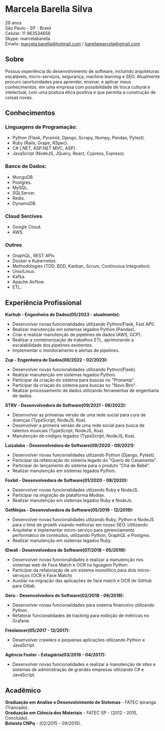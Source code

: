 # Marcela Barella Silva

29 anos  
São Paulo - SP - Brasil  
Celular: 11 963534656  
Skype: marcelabarella  
Emails: marcela.barella@hotmail.com / barellamarcela@gmail.com  
  
## Sobre
  
Possuo experiência do desenvolvimento de software, incluindo arquiteturas escaláveis, micro-serviços, segurança,
machine learning e SEO.
Atualmente procuro oportunidades para aprender, ensinar, e aplicar meus conhecimentos, em uma empresa com possibilidade de troca
cultural e intelectual, com uma postura ética positiva e que permita a construção de coisas novas.
  
## Conhecimentos
  
### Linguagens de Programação:
- Python (Flask, Pyramid, Django, Scrapy, Numpy, Pandas, Pytest).
- Ruby (Rails, Grape, RSpec).
- C# (.NET, ASP.NET MVC, ASP).
- JavaScript (NodeJS, JQuery, React, Cypress, Express).
  
### Banco de Dados:
- MongoDB.
- Postgres.
- MySQL.
- SQLServer.
- Redis.
- DynamoDB.
  
### Cloud Sercives
- Google Cloud.
- AWS.
  
### Outros
- GraphQL, REST APIs
- Docker e Kubernetes.
- Methodologies (TDD, BDD, Kanban, Scrum, Continuous Integration).
- Unix/Linux.
- Kafka.
- Apache Airflow.
- ETL.
  
## Experiência Profissional

**Karhub - Engenheira de Dados(05/2023 - atualmente):**
- Desenvolver novas funcionalidades utilizando Python(Flask, Fast API).
- Realizar manutenção em sistemas legados Python (Pandas).
- Criar e realizar manutenção de pipelines de dados (AWS, GCP).
- Realizar a conteinerização de trabalhos ETL, aprimorando a escalabilidade dos pipelines existentes.
- Implementar o monitoramento e alertas de pipelines.

**Zup - Engenheira de Dados(06/2022 - 02/2023):**
- Desenvolver novas funcionalidades utilizando Python(Flask).
- Realizar manutenção em sistemas legados Python.
- Participar da criação do sistema para buscas no "Pronamp".
- Participar da criação do sistema para buscas no "Novo Biro".
- Realizar processamento de dados utilizando ferramentas de engenharia de dados.
  
**STRV - Desenvolvedora de Software(09/2021 - 06/2022):**
- Desenvolver as primeiras versão de uma rede social para cura de doenças (TypeScript, NodeJS, Koa).
- Desenvolver a primeira versão de uma rede social para busca de talentos musicais (TypeScript, NodeJS, Koa).
- Manutenção de códigos legados (TypeScript, NodeJS, Koa).
  
**Luizalabs - Desenvolvedora de Software(09/2020 - 09/2021):**
- Desenvolver novas funcionalidades utlizando Python (Django, Pytest).
- Participar da refatoração do sistema legado do "Quero de Casamento".
- Participar do lançamento do sistema para o produto "Chá de Bebê".
- Realizar manutenção em sistemas legados Python.
  
**Foxbit - Desenvolvedora de Software(01/2020 - 08/2020):**
- Desenvolver novas funcionalidades utlizando Ruby e NodeJS.
- Participar na migração de plataforma Modiax.
- Realizar manutenção em sistemas legados Ruby e NodeJs.
  
**GetNinjas - Desenvolvedora de Software(05/2019 - 12/2019):**
- Desenvolver novas funcionalidades utlizando Ruby, Python e NodeJS para o time de growth visando melhoras em nosso SEO. Utilizando
- Arquitetar e implementar micro-serviço para gerenciamento performático de conteúdos, utilizando Python, GraphQL e Postgres.
- Realizar manutenção em sistemas legados Ruby.
  
**IDwall - Desenvolvedora de Software(07/2018 - 05/2019):**
- Desenvolver novas funcionalidades e realizar a manutenção nos sistemas web de Face Match e OCR na liguagem Python.
- Participar da refatoração de um sistema monolitico para dois micro-serviços (OCR e Face Match)
- Auxiliar na migração das aplicações de face match e OCR de GitHub para Gitlab.
  
**Geru - Desenvolvedora de Software(02/2018 - 06/2018):**
- Desenvolver novas funcionalidades para sistema financeiro utilizando Python.
- Refatorar funcionalidades de tracking para exibição de métricas no Grafana.
  
**Freelancer(05/2017 - 12/2017):**
- Desenvolver crawlers e pequenas aplicações utilizando Python e JavaScript.
  
**Agência Foster - Estagiária(03/2016 - 04/2017):**
- Desenvolver novas funcionalidades e realizar a manutenção de sites e sistemas de administração de grandes empresas utilizando C# e JavaScript.
  
## Acadêmico
**Graduação em Analíse e Desenvolvimento de Sistemas** - FATEC Ipiranga (Trancado).  
**Graduação em Ciência dos Materiais** - FATEC SP - (2012 - 2015, Concluído).  
**Bolsista CNPq** - (02/2015 - 09/2015).  
